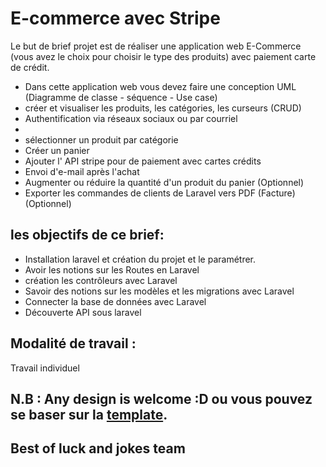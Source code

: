 # E-commerce avec Stripe

Le but de brief projet est de réaliser une application web E-Commerce (vous avez le choix pour choisir le type des produits) avec paiement carte de crédit.
- Dans cette application web vous devez faire une conception UML (Diagramme de classe - séquence - Use case) 
- créer et visualiser les produits, les catégories, les curseurs (CRUD)
- Authentification via réseaux sociaux ou par courriel 
-
- sélectionner un produit par catégorie
- Créer un panier
- Ajouter l' API stripe pour de paiement avec cartes crédits
- Envoi d'e-mail après l'achat
- Augmenter ou réduire la quantité d'un produit du panier (Optionnel)
- Exporter les commandes de clients de Laravel vers PDF (Facture) (Optionnel)


## les objectifs de ce brief:

- Installation laravel et création du projet et le paramétrer.
- Avoir les notions sur les Routes en Laravel
- création les contrôleurs avec Laravel
- Savoir des notions sur les modèles et les migrations avec Laravel
- Connecter la base de données avec Laravel
- Découverte API sous laravel


## Modalité de travail :
Travail individuel 

## N.B : Any design is welcome :D ou vous pouvez se baser sur la [template]().
## Best of luck and jokes team
